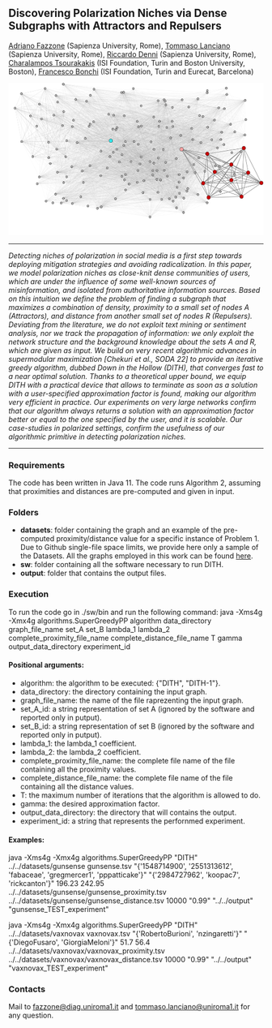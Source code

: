 ## Discovering Polarization Niches via Dense Subgraphs with Attractors and Repulsers

[Adriano Fazzone](https://scholar.google.it/citations?user=ivW-SnEAAAAJ&hl=en) (Sapienza University, Rome), [Tommaso Lanciano](https://phd.uniroma1.it/web/LANCIANO-TOMMASO_nP1661409_EN.aspx) (Sapienza University, Rome), [Riccardo Denni](https://phd.uniroma1.it/web/RICCARDO-DENNI_nP1893279_EN.aspx) (Sapienza University, Rome), [Charalampos Tsourakakis](https://tsourakakis.com/) (ISI Foundation, Turin and Boston University, Boston), [Francesco Bonchi](http://www.francescobonchi.com/) (ISI Foundation, Turin and Eurecat, Barcelona)

<p align="center">
  <img width="600" height="300" src="https://github.com/tlancian/dith/blob/main/figure1.png">
</p>

---

_Detecting niches of polarization in social media is a first step towards deploying mitigation strategies and avoiding radicalization. In this paper, we model polarization niches as close-knit dense communities of users, which are under the influence of some well-known sources of misinformation,  and isolated from authoritative information sources. Based on this intuition we define the problem of finding a subgraph that maximizes a combination of density, proximity to a small set of nodes A (Attractors), and distance from another small set of nodes R (Repulsers). Deviating from the literature, we do not exploit text mining or sentiment analysis, nor we track the propagation of information: we only exploit the network structure and the background knowledge about the sets A and R, which are given as input. We build on very recent algorithmic advances in supermodular maximization \[Chekuri et al., SODA 22\] to provide an iterative greedy algorithm, dubbed Down in the Hollow (DITH), that converges fast to a near optimal solution. Thanks to a theoretical upper bound, we equip DITH with a practical device that allows to terminate as soon as a solution with a user-specified approximation factor is found, making our algorithm very efficient in practice.  Our experiments on very large networks confirm that our algorithm always returns a solution with an approximation factor better or equal to the one specified by the user, and it is scalable. Our case-studies in polarized settings, confirm the usefulness of our algorithmic primitive in detecting polarization niches._

---

### Requirements

The code has been written in Java 11. The code runs Algorithm 2, assuming that proximities and distances are pre-computed and given in input.


### Folders

* **datasets**: folder containing the graph and an example of the pre-computed proximity/distance value for a specific instance of Problem 1. Due to Github single-file space limits, we provide here only a sample of the Datasets. All the graphs employed in this work can be found [here]().
* **sw**: folder containing all the software necessary to run DITH.
* **output**: folder that contains the output files.

### Execution
To run the code go in ./sw/bin and run the following command:
java -Xms4g -Xmx4g algorithms.SuperGreedyPP algorithm data_directory graph_file_name set_A set_B lambda_1 lambda_2 complete_proximity_file_name complete_distance_file_name T gamma output_data_directory experiment_id 

#### Positional arguments:

* algorithm: the algorithm to be executed: {"DITH", "DITH-1"}.
* data_directory: the directory containing the input graph.
* graph_file_name: the name of the file raprezenting the input graph.
* set_A_id: a string representation of set A (ignored by the software and reported only in putput).
* set_B_id: a string representation of set B (ignored by the software and reported only in putput).
* lambda_1: the lambda_1 coefficient.
* lambda_2: the lambda_2 coefficient.
* complete_proximity_file_name: the complete file name of the file containing all the proximity values.
* complete_distance_file_name: the complete file name of the file containing all the distance values.
* T: the maximum number of iterations that the algorithm is allowed to do.
* gamma: the desired approximation factor.
* output_data_directory: the directory that will contains the output.
* experiment_id: a string that represents the perfornmed experiment.

  	
#### Examples:

java -Xms4g -Xmx4g algorithms.SuperGreedyPP "DITH" ../../datasets/gunsense gunsense.tsv "{'1548714900', '2551313612', 'fabaceae', 'gregmercer1', 'pppatticake'}" "{'2984727962', 'koopac7', 'rickcanton'}" 196.23 242.95 ../../datasets/gunsense/gunsense_proximity.tsv ../../datasets/gunsense/gunsense_distance.tsv 10000 "0.99" "../../output" "gunsense_TEST_experiment" 

java -Xms4g -Xmx4g algorithms.SuperGreedyPP "DITH" ../../datasets/vaxnovax vaxnovax.tsv "{'RobertoBurioni', 'nzingaretti'}" "{'DiegoFusaro', 'GiorgiaMeloni'}" 51.7 56.4 ../../datasets/vaxnovax/vaxnovax_proximity.tsv ../../datasets/vaxnovax/vaxnovax_distance.tsv 10000 "0.99" "../../output" "vaxnovax_TEST_experiment"



### Contacts
Mail to [fazzone@diag.uniroma1.it](mailto:fazzone@diag.uniroma1.it) and [tommaso.lanciano@uniroma1.it](mailto:tommaso.lanciano@uniroma1.it) for any question.
